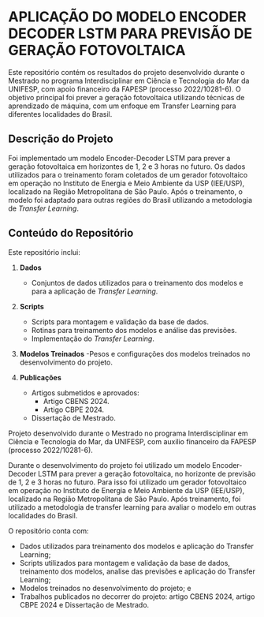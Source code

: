 #  APLICAÇÃO DO MODELO ENCODER DECODER LSTM PARA PREVISÃO DE GERAÇÃO FOTOVOLTAICA
Este repositório contém os resultados do projeto desenvolvido durante o Mestrado no programa Interdisciplinar em Ciência e Tecnologia do Mar da UNIFESP, com apoio financeiro da FAPESP (processo 2022/10281-6). O objetivo principal foi prever a geração fotovoltaica utilizando técnicas de aprendizado de máquina, com um enfoque em Transfer Learning para diferentes localidades do Brasil.

## Descrição do Projeto
Foi implementado um modelo Encoder-Decoder LSTM para prever a geração fotovoltaica em horizontes de 1, 2 e 3 horas no futuro. Os dados utilizados para o treinamento foram coletados de um gerador fotovoltaico em operação no Instituto de Energia e Meio Ambiente da USP (IEE/USP), localizado na Região Metropolitana de São Paulo. Após o treinamento, o modelo foi adaptado para outras regiões do Brasil utilizando a metodologia de _Transfer Learning_.

## Conteúdo do Repositório
Este repositório inclui:
1. **Dados**
   - Conjuntos de dados utilizados para o treinamento dos modelos e para a aplicação de _Transfer Learning_.
2. **Scripts**
   - Scripts para montagem e validação da base de dados.
   - Rotinas para treinamento dos modelos e análise das previsões.
   - Implementação do _Transfer Learning_.
   
3. **Modelos Treinados**
   -Pesos e configurações dos modelos treinados no desenvolvimento do projeto.
 
4. **Publicações**
   - Artigos submetidos e aprovados:
      - Artigo CBENS 2024.
      - Artigo CBPE 2024.
   - Dissertação de Mestrado.

Projeto desenvolvido durante o Mestrado no programa Interdisciplinar em Ciência e Tecnologia do Mar, da UNIFESP, com auxilio financeiro da FAPESP (processo 2022/10281-6).

Durante o desenvolvimento do projeto foi utilizado um modelo Encoder-Decoder LSTM para prever a geração fotovoltaica, no horizonte de previsão de 1, 2 e 3 horas no futuro. Para isso foi utilizado um gerador fotovoltaico em operação no Instituto de Energia e Meio Ambiente da USP (IEE/USP), localizado na Região Metropolitana de São Paulo. Após treinamento, foi utilizado a metodologia de transfer learning para avaliar o modelo em outras localidades do Brasil.

O repositório conta com:

- Dados utilizados para treinamento dos modelos e aplicação do Transfer Learning;
- Scripts utilizados para montagem e validação da base de dados, treinamento dos modelos, analise das previsões e aplicação do Transfer Learning;
- Modelos treinados no desenvolvimento do projeto; e
- Trabalhos publicados no decorrer do projeto: artigo CBENS 2024, artigo CBPE 2024 e Dissertação de Mestrado.
